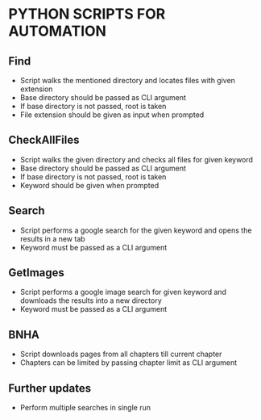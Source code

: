 # PYTHON SCRIPTS FOR AUTOMATION

## Find

* Script walks the mentioned directory and locates files with given extension
* Base directory should be passed as CLI argument
* If base directory is not passed, root is taken
* File extension should be given as input when prompted

## CheckAllFiles

* Script walks the given directory and checks all files for given keyword
* Base directory should be passed as CLI argument
* If base directory is not passed, root is taken
* Keyword should be given when prompted

## Search

* Script performs a google search for the given keyword and opens the results in a new tab
* Keyword must be passed as a CLI argument

## GetImages

* Script performs a google image search for given keyword and downloads the results into a new directory
* Keyword must be passed as a CLI argument

## BNHA

* Script downloads pages from all chapters till current chapter
* Chapters can be limited by passing chapter limit as CLI argument

## Further updates

* Perform multiple searches in single run
